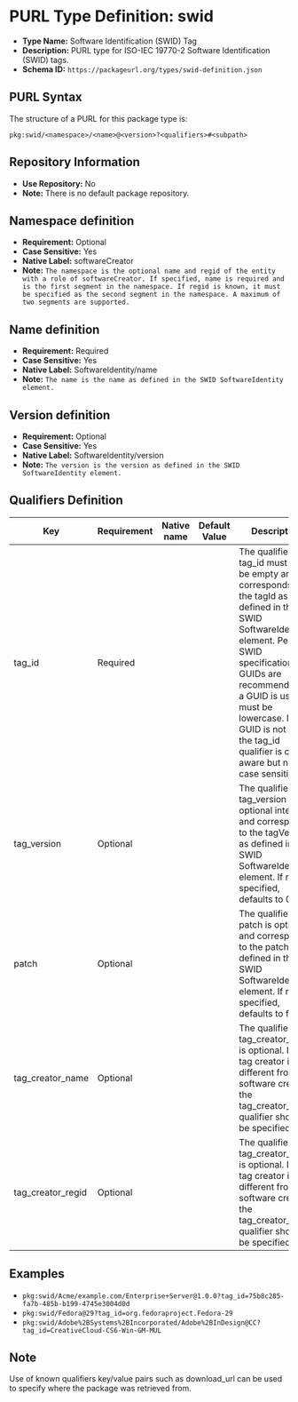 <!--  NOTE: Auto-generated from the JSON PURL type definition.
Do not manually edit this file. Edit the JSON type definition instead. -->

# PURL Type Definition: swid

- **Type Name:** Software Identification (SWID) Tag
- **Description:** PURL type for ISO-IEC 19770-2 Software Identification (SWID) tags.
- **Schema ID:** `https://packageurl.org/types/swid-definition.json`

## PURL Syntax

The structure of a PURL for this package type is:

    pkg:swid/<namespace>/<name>@<version>?<qualifiers>#<subpath>

## Repository Information

- **Use Repository:** No
- **Note:** There is no default package repository.

## Namespace definition

- **Requirement:** Optional
- **Case Sensitive:** Yes
- **Native Label:** softwareCreator
- **Note:** `The namespace is the optional name and regid of the entity with a role of softwareCreator. If specified, name is required and is the first segment in the namespace. If regid is known, it must be specified as the second segment in the namespace. A maximum of two segments are supported.`

## Name definition

- **Requirement:** Required
- **Case Sensitive:** Yes
- **Native Label:** SoftwareIdentity/name
- **Note:** `The name is the name as defined in the SWID SoftwareIdentity element.`

## Version definition

- **Requirement:** Optional
- **Case Sensitive:** Yes
- **Native Label:** SoftwareIdentity/version
- **Note:** `The version is the version as defined in the SWID SoftwareIdentity element.`

## Qualifiers Definition

| Key  | Requirement | Native name | Default Value | Description |
|------|-------------|-------------|---------------|-------------|
| tag_id | Required |  |  | The qualifier tag_id must not be empty and corresponds to the tagId as defined in the SWID SoftwareIdentity element. Per the SWID specification, GUIDs are recommended. If a GUID is used, it must be lowercase. If a GUID is not used, the tag_id qualifier is case aware but not case sensitive. |
| tag_version | Optional |  |  | The qualifier tag_version is an optional integer and corresponds to the tagVersion as defined in the SWID SoftwareIdentity element. If not specified, defaults to 0. |
| patch | Optional |  |  | The qualifier patch is optional and corresponds to the patch as defined in the SWID SoftwareIdentity element. If not specified, defaults to false. |
| tag_creator_name | Optional |  |  | The qualifier tag_creator_name is optional. If the tag creator is different from the software creator, the tag_creator_name qualifier should be specified. |
| tag_creator_regid | Optional |  |  | The qualifier tag_creator_regid is optional. If the tag creator is different from the software creator, the tag_creator_regid qualifier should be specified. |

## Examples

- `pkg:swid/Acme/example.com/Enterprise+Server@1.0.0?tag_id=75b8c285-fa7b-485b-b199-4745e3004d0d`
- `pkg:swid/Fedora@29?tag_id=org.fedoraproject.Fedora-29`
- `pkg:swid/Adobe%2BSystems%2BIncorporated/Adobe%2BInDesign@CC?tag_id=CreativeCloud-CS6-Win-GM-MUL`

## Note

Use of known qualifiers key/value pairs such as download_url can be used to specify where the package was retrieved from.
